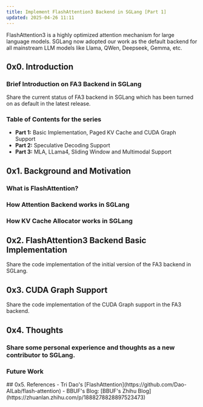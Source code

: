 ```yaml
---
title: Implement FlashAttention3 Backend in SGLang [Part 1]
updated: 2025-04-26 11:11
---
```


<div class="subtitle">FlashAttention3 is a highly optimized attention mechanism for large language models. SGLang now adopted our work as the default backend for all mainstream LLM models like Llama, QWen, Deepseek, Gemma, etc.</div>


<div class="divider"></div>

## 0x0. Introduction

### Brief Introduction on FA3 Backend in SGLang
Share the current status of FA3 backend in SGLang which has been turned on as default in the latest release.

### Table of Contents for the series

- **Part 1:** Basic Implementation, Paged KV Cache and CUDA Graph Support
- **Part 2:** Speculative Decoding Support
- **Part 3:** MLA, LLama4, Sliding Window and Multimodal Support


<div class="divider"></div>

## 0x1. Background and Motivation

### What is FlashAttention?

### How Attention Backend works in SGLang

### How KV Cache Allocator works in SGLang




<div class="divider"></div>

## 0x2. FlashAttention3 Backend Basic Implementation

Share the code implementation of the initial version of the FA3 backend in SGLang.



<div class="divider"></div>

## 0x3. CUDA Graph Support

Share the code implementation of the CUDA Graph support in the FA3 backend.




<div class="divider"></div>

## 0x4. Thoughts

### Share some personal experience and thoughts as a new contributor to SGLang.

### Future Work


<div class="divider"></div>
## 0x5. References
- Tri Dao's [FlashAttention](https://github.com/Dao-AILab/flash-attention)
- BBUF's Blog: [BBUF's Zhihu Blog](https://zhuanlan.zhihu.com/p/1888278828897523473)

